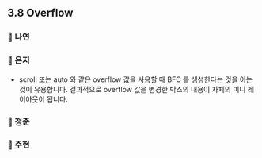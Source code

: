 ## 3.8 Overflow

### 📝 나연

### 📝 은지
- scroll 또는 auto 와 같은 overflow 값을 사용할 때 BFC 를 생성한다는 것을 아는 것이 유용합니다. 결과적으로 overflow 값을 변경한 박스의 내용이 자체의 미니 레이아웃이 됩니다.

### 📝 정준

### 📝 주현
